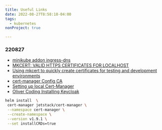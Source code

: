 ```yaml
---
title: Useful Links
date: 2022-08-27T8:58:18-04:00
tags: 
  - kubernetes
nonProject: true

---
```

### 220827
- [minikube addon ingress-dns](https://minikube.sigs.k8s.io/docs/tutorials/custom_cert_ingress/)
- [MKCERT: VALID HTTPS CERTIFICATES FOR LOCALHOST](https://words.filippo.io/mkcert-valid-https-certificates-for-localhost/)
- [Using mkcert to quickly create certificates for testing and development environments](https://prefetch.net/blog/2020/06/29/using-mkcert-to-quickly-create-certificates-for-testing-and-development-environments/)
- [cert-manager Config CA](https://cert-manager.io/docs/configuration/ca/)
- [Setting up local Cert-Manager](https://someweb.github.io/devops/cert-manager-kubernetes/)
- [Oliver Coding Installing Keycloak](https://www.olivercoding.com/2021-01-16-kubernetes-keycloak/)

```bash
helm install  \
 cert-manager jetstack/cert-manager \
 --namespace cert-manager \
 --create-namespace \
 --version v1.9.1 \
 --set installCRDs=true
```